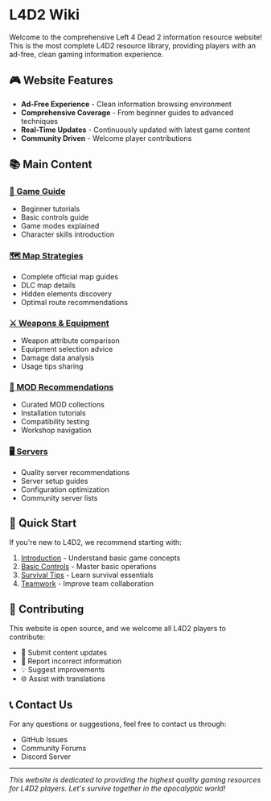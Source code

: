 # L4D2 Wiki

Welcome to the comprehensive Left 4 Dead 2 information resource website! This is the most complete L4D2 resource library, providing players with an ad-free, clean gaming information experience.

## 🎮 Website Features

- **Ad-Free Experience** - Clean information browsing environment
- **Comprehensive Coverage** - From beginner guides to advanced techniques
- **Real-Time Updates** - Continuously updated with latest game content
- **Community Driven** - Welcome player contributions

## 📚 Main Content

### [🎯 Game Guide](/en/guide/)
- Beginner tutorials
- Basic controls guide
- Game modes explained
- Character skills introduction

### [🗺️ Map Strategies](/en/maps/)
- Complete official map guides
- DLC map details
- Hidden elements discovery
- Optimal route recommendations

### [⚔️ Weapons & Equipment](/en/weapons/)
- Weapon attribute comparison
- Equipment selection advice
- Damage data analysis
- Usage tips sharing

### [🔧 MOD Recommendations](/en/mods/)
- Curated MOD collections
- Installation tutorials
- Compatibility testing
- Workshop navigation

### [🖥️ Servers](/en/servers/)
- Quality server recommendations
- Server setup guides
- Configuration optimization
- Community server lists

## 🌟 Quick Start

If you're new to L4D2, we recommend starting with:

1. [Introduction](/en/guide/introduction) - Understand basic game concepts
2. [Basic Controls](/en/guide/basic-controls) - Master basic operations
3. [Survival Tips](/en/guide/survival-tips) - Learn survival essentials
4. [Teamwork](/en/guide/teamwork) - Improve team collaboration

## 🤝 Contributing

This website is open source, and we welcome all L4D2 players to contribute:

- 📝 Submit content updates
- 🐛 Report incorrect information
- 💡 Suggest improvements
- 🌐 Assist with translations

## 📞 Contact Us

For any questions or suggestions, feel free to contact us through:

- GitHub Issues
- Community Forums
- Discord Server

---

*This website is dedicated to providing the highest quality gaming resources for L4D2 players. Let's survive together in the apocalyptic world!*
